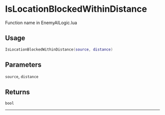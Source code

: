 # IsLocationBlockedWithinDistance
Function name in EnemyAILogic.lua
## Usage
```lua
IsLocationBlockedWithinDistance(source, distance)
```
## Parameters
`source`, `distance`
## Returns
`bool`

---